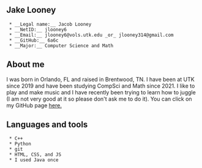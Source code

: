 ## Jake Looney
     * __Legal name:__ Jacob Looney
     * __NetID:__ jlooney6
     * __Email:__ jlooney6@vols.utk.edu _or_ jlooney314@gmail.com
     * __GitHub:__ 6a6c
     * __Major:__ Computer Science and Math

## About me
I was born in Orlando, FL and raised in Brentwood, TN. I have been at UTK since 2019 and have been studying CompSci and Math since 2021. 
I like to play and make music and I have recently been trying to learn how to juggle (I am not very good at it so please don't ask me to do it).
You can click on my GitHub page [here.](https://github.com/6a6c)

## Languages and tools
     * C++
     * Python
     * git
     * HTML, CSS, and JS
     * I used Java once 
